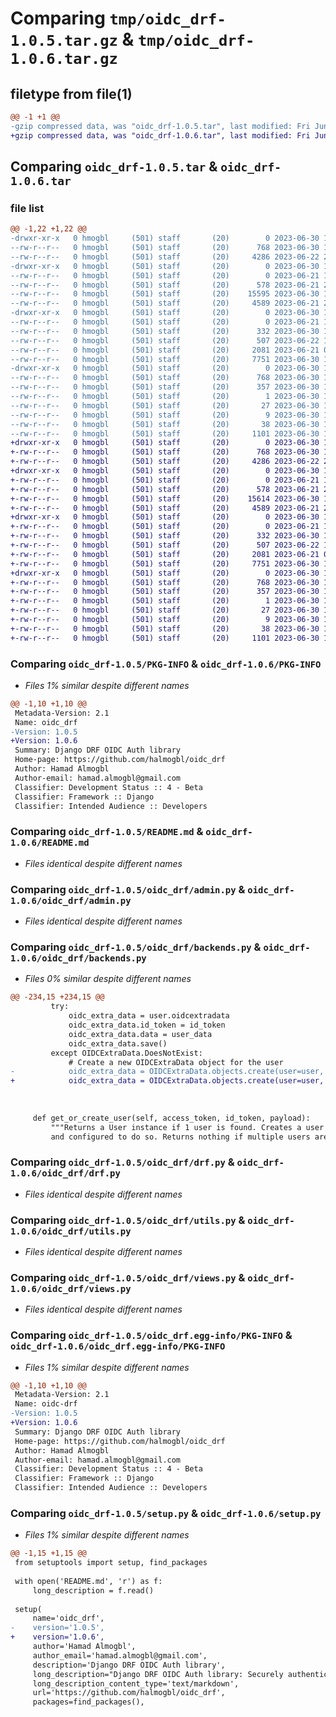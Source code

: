 # Comparing `tmp/oidc_drf-1.0.5.tar.gz` & `tmp/oidc_drf-1.0.6.tar.gz`

## filetype from file(1)

```diff
@@ -1 +1 @@
-gzip compressed data, was "oidc_drf-1.0.5.tar", last modified: Fri Jun 30 19:05:07 2023, max compression
+gzip compressed data, was "oidc_drf-1.0.6.tar", last modified: Fri Jun 30 19:15:50 2023, max compression
```

## Comparing `oidc_drf-1.0.5.tar` & `oidc_drf-1.0.6.tar`

### file list

```diff
@@ -1,22 +1,22 @@
-drwxr-xr-x   0 hmogbl     (501) staff       (20)        0 2023-06-30 19:05:07.474419 oidc_drf-1.0.5/
--rw-r--r--   0 hmogbl     (501) staff       (20)      768 2023-06-30 19:05:07.474289 oidc_drf-1.0.5/PKG-INFO
--rw-r--r--   0 hmogbl     (501) staff       (20)     4286 2023-06-22 20:44:43.000000 oidc_drf-1.0.5/README.md
-drwxr-xr-x   0 hmogbl     (501) staff       (20)        0 2023-06-30 19:05:07.473018 oidc_drf-1.0.5/oidc_drf/
--rw-r--r--   0 hmogbl     (501) staff       (20)        0 2023-06-21 18:35:48.000000 oidc_drf-1.0.5/oidc_drf/__init__.py
--rw-r--r--   0 hmogbl     (501) staff       (20)      578 2023-06-21 20:00:07.000000 oidc_drf-1.0.5/oidc_drf/admin.py
--rw-r--r--   0 hmogbl     (501) staff       (20)    15595 2023-06-30 18:46:33.000000 oidc_drf-1.0.5/oidc_drf/backends.py
--rw-r--r--   0 hmogbl     (501) staff       (20)     4589 2023-06-21 20:00:07.000000 oidc_drf-1.0.5/oidc_drf/drf.py
-drwxr-xr-x   0 hmogbl     (501) staff       (20)        0 2023-06-30 19:05:07.474133 oidc_drf-1.0.5/oidc_drf/migrations/
--rw-r--r--   0 hmogbl     (501) staff       (20)        0 2023-06-21 18:47:16.000000 oidc_drf-1.0.5/oidc_drf/migrations/__init__.py
--rw-r--r--   0 hmogbl     (501) staff       (20)      332 2023-06-30 19:04:55.000000 oidc_drf-1.0.5/oidc_drf/models.py
--rw-r--r--   0 hmogbl     (501) staff       (20)      507 2023-06-22 18:20:04.000000 oidc_drf-1.0.5/oidc_drf/urls.py
--rw-r--r--   0 hmogbl     (501) staff       (20)     2081 2023-06-21 07:35:29.000000 oidc_drf-1.0.5/oidc_drf/utils.py
--rw-r--r--   0 hmogbl     (501) staff       (20)     7751 2023-06-30 18:48:30.000000 oidc_drf-1.0.5/oidc_drf/views.py
-drwxr-xr-x   0 hmogbl     (501) staff       (20)        0 2023-06-30 19:05:07.473984 oidc_drf-1.0.5/oidc_drf.egg-info/
--rw-r--r--   0 hmogbl     (501) staff       (20)      768 2023-06-30 19:05:07.000000 oidc_drf-1.0.5/oidc_drf.egg-info/PKG-INFO
--rw-r--r--   0 hmogbl     (501) staff       (20)      357 2023-06-30 19:05:07.000000 oidc_drf-1.0.5/oidc_drf.egg-info/SOURCES.txt
--rw-r--r--   0 hmogbl     (501) staff       (20)        1 2023-06-30 19:05:07.000000 oidc_drf-1.0.5/oidc_drf.egg-info/dependency_links.txt
--rw-r--r--   0 hmogbl     (501) staff       (20)       27 2023-06-30 19:05:07.000000 oidc_drf-1.0.5/oidc_drf.egg-info/requires.txt
--rw-r--r--   0 hmogbl     (501) staff       (20)        9 2023-06-30 19:05:07.000000 oidc_drf-1.0.5/oidc_drf.egg-info/top_level.txt
--rw-r--r--   0 hmogbl     (501) staff       (20)       38 2023-06-30 19:05:07.474453 oidc_drf-1.0.5/setup.cfg
--rw-r--r--   0 hmogbl     (501) staff       (20)     1101 2023-06-30 19:05:04.000000 oidc_drf-1.0.5/setup.py
+drwxr-xr-x   0 hmogbl     (501) staff       (20)        0 2023-06-30 19:15:50.097388 oidc_drf-1.0.6/
+-rw-r--r--   0 hmogbl     (501) staff       (20)      768 2023-06-30 19:15:50.097239 oidc_drf-1.0.6/PKG-INFO
+-rw-r--r--   0 hmogbl     (501) staff       (20)     4286 2023-06-22 20:44:43.000000 oidc_drf-1.0.6/README.md
+drwxr-xr-x   0 hmogbl     (501) staff       (20)        0 2023-06-30 19:15:50.095865 oidc_drf-1.0.6/oidc_drf/
+-rw-r--r--   0 hmogbl     (501) staff       (20)        0 2023-06-21 18:35:48.000000 oidc_drf-1.0.6/oidc_drf/__init__.py
+-rw-r--r--   0 hmogbl     (501) staff       (20)      578 2023-06-21 20:00:07.000000 oidc_drf-1.0.6/oidc_drf/admin.py
+-rw-r--r--   0 hmogbl     (501) staff       (20)    15614 2023-06-30 19:15:36.000000 oidc_drf-1.0.6/oidc_drf/backends.py
+-rw-r--r--   0 hmogbl     (501) staff       (20)     4589 2023-06-21 20:00:07.000000 oidc_drf-1.0.6/oidc_drf/drf.py
+drwxr-xr-x   0 hmogbl     (501) staff       (20)        0 2023-06-30 19:15:50.097078 oidc_drf-1.0.6/oidc_drf/migrations/
+-rw-r--r--   0 hmogbl     (501) staff       (20)        0 2023-06-21 18:47:16.000000 oidc_drf-1.0.6/oidc_drf/migrations/__init__.py
+-rw-r--r--   0 hmogbl     (501) staff       (20)      332 2023-06-30 19:04:55.000000 oidc_drf-1.0.6/oidc_drf/models.py
+-rw-r--r--   0 hmogbl     (501) staff       (20)      507 2023-06-22 18:20:04.000000 oidc_drf-1.0.6/oidc_drf/urls.py
+-rw-r--r--   0 hmogbl     (501) staff       (20)     2081 2023-06-21 07:35:29.000000 oidc_drf-1.0.6/oidc_drf/utils.py
+-rw-r--r--   0 hmogbl     (501) staff       (20)     7751 2023-06-30 18:48:30.000000 oidc_drf-1.0.6/oidc_drf/views.py
+drwxr-xr-x   0 hmogbl     (501) staff       (20)        0 2023-06-30 19:15:50.096937 oidc_drf-1.0.6/oidc_drf.egg-info/
+-rw-r--r--   0 hmogbl     (501) staff       (20)      768 2023-06-30 19:15:50.000000 oidc_drf-1.0.6/oidc_drf.egg-info/PKG-INFO
+-rw-r--r--   0 hmogbl     (501) staff       (20)      357 2023-06-30 19:15:50.000000 oidc_drf-1.0.6/oidc_drf.egg-info/SOURCES.txt
+-rw-r--r--   0 hmogbl     (501) staff       (20)        1 2023-06-30 19:15:50.000000 oidc_drf-1.0.6/oidc_drf.egg-info/dependency_links.txt
+-rw-r--r--   0 hmogbl     (501) staff       (20)       27 2023-06-30 19:15:50.000000 oidc_drf-1.0.6/oidc_drf.egg-info/requires.txt
+-rw-r--r--   0 hmogbl     (501) staff       (20)        9 2023-06-30 19:15:50.000000 oidc_drf-1.0.6/oidc_drf.egg-info/top_level.txt
+-rw-r--r--   0 hmogbl     (501) staff       (20)       38 2023-06-30 19:15:50.097424 oidc_drf-1.0.6/setup.cfg
+-rw-r--r--   0 hmogbl     (501) staff       (20)     1101 2023-06-30 19:15:44.000000 oidc_drf-1.0.6/setup.py
```

### Comparing `oidc_drf-1.0.5/PKG-INFO` & `oidc_drf-1.0.6/PKG-INFO`

 * *Files 1% similar despite different names*

```diff
@@ -1,10 +1,10 @@
 Metadata-Version: 2.1
 Name: oidc_drf
-Version: 1.0.5
+Version: 1.0.6
 Summary: Django DRF OIDC Auth library
 Home-page: https://github.com/halmogbl/oidc_drf
 Author: Hamad Almogbl
 Author-email: hamad.almogbl@gmail.com
 Classifier: Development Status :: 4 - Beta
 Classifier: Framework :: Django
 Classifier: Intended Audience :: Developers
```

### Comparing `oidc_drf-1.0.5/README.md` & `oidc_drf-1.0.6/README.md`

 * *Files identical despite different names*

### Comparing `oidc_drf-1.0.5/oidc_drf/admin.py` & `oidc_drf-1.0.6/oidc_drf/admin.py`

 * *Files identical despite different names*

### Comparing `oidc_drf-1.0.5/oidc_drf/backends.py` & `oidc_drf-1.0.6/oidc_drf/backends.py`

 * *Files 0% similar despite different names*

```diff
@@ -234,15 +234,15 @@
         try:
             oidc_extra_data = user.oidcextradata
             oidc_extra_data.id_token = id_token
             oidc_extra_data.data = user_data
             oidc_extra_data.save()
         except OIDCExtraData.DoesNotExist:
             # Create a new OIDCExtraData object for the user
-            oidc_extra_data = OIDCExtraData.objects.create(user=user, data=user_data)
+            oidc_extra_data = OIDCExtraData.objects.create(user=user, data=user_data, id_token=id_token)
 
 
     
     def get_or_create_user(self, access_token, id_token, payload):
         """Returns a User instance if 1 user is found. Creates a user if not found
         and configured to do so. Returns nothing if multiple users are matched."""
```

### Comparing `oidc_drf-1.0.5/oidc_drf/drf.py` & `oidc_drf-1.0.6/oidc_drf/drf.py`

 * *Files identical despite different names*

### Comparing `oidc_drf-1.0.5/oidc_drf/utils.py` & `oidc_drf-1.0.6/oidc_drf/utils.py`

 * *Files identical despite different names*

### Comparing `oidc_drf-1.0.5/oidc_drf/views.py` & `oidc_drf-1.0.6/oidc_drf/views.py`

 * *Files identical despite different names*

### Comparing `oidc_drf-1.0.5/oidc_drf.egg-info/PKG-INFO` & `oidc_drf-1.0.6/oidc_drf.egg-info/PKG-INFO`

 * *Files 1% similar despite different names*

```diff
@@ -1,10 +1,10 @@
 Metadata-Version: 2.1
 Name: oidc-drf
-Version: 1.0.5
+Version: 1.0.6
 Summary: Django DRF OIDC Auth library
 Home-page: https://github.com/halmogbl/oidc_drf
 Author: Hamad Almogbl
 Author-email: hamad.almogbl@gmail.com
 Classifier: Development Status :: 4 - Beta
 Classifier: Framework :: Django
 Classifier: Intended Audience :: Developers
```

### Comparing `oidc_drf-1.0.5/setup.py` & `oidc_drf-1.0.6/setup.py`

 * *Files 1% similar despite different names*

```diff
@@ -1,15 +1,15 @@
 from setuptools import setup, find_packages
 
 with open('README.md', 'r') as f:
     long_description = f.read()
 
 setup(
     name='oidc_drf',
-    version='1.0.5',
+    version='1.0.6',
     author='Hamad Almogbl',
     author_email='hamad.almogbl@gmail.com',
     description='Django DRF OIDC Auth library',
     long_description="Django DRF OIDC Auth library: Securely authenticate users using OIDC in Django DRF. Supports Code Flow and Code Flow With PKCE. Easy integration with React Js or any front-end framework.",
     long_description_content_type='text/markdown',
     url='https://github.com/halmogbl/oidc_drf',
     packages=find_packages(),
```

